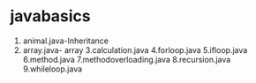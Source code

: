 # javabasics
1. animal.java-Inheritance
2. array.java- array
3.calculation.java
4.forloop.java
5.ifloop.java
6.method.java
7.methodoverloading.java
8.recursion.java
9.whileloop.java
